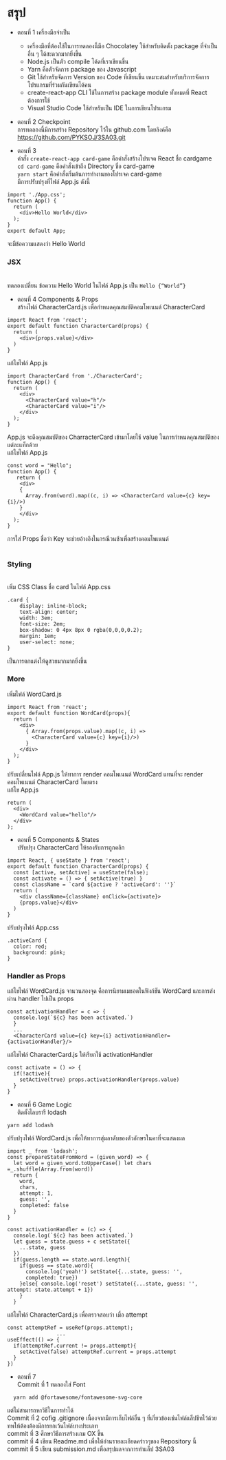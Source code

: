 # สรุป

- ตอนที่ 1 เครื่องมือจำเป็น<br />

  - เครื่องมือที่ต้องใช้ในการทดลองนี้มือ
    Chocolatey ใช้สำหรับติดตั้ง package ที่จำเป็นอื่น ๆ ได้สะดวกมากยิ่งขึ้น
  - Node.js เป็นตัว compile โค้ดที่เราเขียนขึ้น
  - Yarn คือตัวจัดการ package ของ Javascript
  - Git ใช้สำหรับจัดการ Version ของ Code ที่เขียนขึ้น เหมาะสมสำหรับบริการจัดการโปรแกรมที่ร่วมกันเขียนได้คน
  - create-react-app CLI ใช้ในการสร้าง package module ทั้งหมดที่ React ต้องการใช้
  - Visual Studio Code ใช้สำหรับเป็น IDE ในการเขียนโปรแกรม

- ตอนที่ 2 Checkpoint <br />
  การทดลองนี้มีการสร้าง Repository ไว้ใน github.com โดยลิงค์คือ https://github.com/PYKSOJ/3SA03.git <br />
- ตอนที่ 3 <br />
  คำสั่ง `create-react-app card-game` คือคำสั่งสร้างโปรเจค React ชื่อ cardgame<br />
  `cd card-game` คือคำสั่งเข้าถึง Directory ชื่อ card-game<br />
  `yarn start` คือคำสั่งเริ่มต้นการทำงานของโปรเจค card-game<br />
  มีการปรับปรุงที่ไฟล์ App.js ดังนี้

```import React from 'react';
import './App.css';
function App() {
  return (
    <div>Hello World</div>
  );
}
export default App;
```

จะมีข้อความแสดงว่า Hello World<br />
### JSX <br /><br/>
ทดลองเปลี่ยน ข้อความ Hello World ในไฟล์ App.js เป็น `Hello {“World”}` <br />

- ตอนที่ 4 Components & Props <br/>
  สร้างไฟล์ CharacterCard.js เพื่อกำหนดคุณสมบัติคอมโพเนนต์ CharacterCard

```
import React from 'react';
export default function CharacterCard(props) {
  return (
    <div>{props.value}</div> 
  ) 
}
```
แก้ไขไฟล์ App.js
```
import CharacterCard from './CharacterCard';
function App() {
  return ( 
    <div> 
      <CharacterCard value="h"/>
      <CharacterCard value="i"/> 
    </div> 
  );
}
```
App.js จะดึงคุณสมบัติของ CharracterCard เข้ามาโดยใช้ value ในการกำหนดคุณสมบัติของแต่ละแท็กด้วย <br/>
แก้ไขไฟล์ App.js 

```
const word = "Hello";
function App() {
   return ( 
    <div> 
    {
      Array.from(word).map((c, i) => <CharacterCard value={c} key={i}/>) 
    } 
    </div> 
  ); 
}
```
การใส่ Props ชื่อว่า Key จะช่วยอ้างอิงในกรณีวนซ้าเพื่อสร้างคอมโพเนนต์
<br/><br/>
 ### Styling
<br/>
เพิ่ม CSS Class ชื่อ card ในไฟล์ App.css<br/>

```
.card {
    display: inline-block;
    text-align: center;
    width: 3em;
    font-size: 2em;
    box-shadow: 0 4px 8px 0 rgba(0,0,0,0.2);
    margin: 1em;
    user-select: none;
}
```
เป็นการตกแต่งให้ดูสวยมากมากยิ่งขึ้น<br/>
### More
เพิ่มไฟล์ WordCard.js
```
import React from 'react';
export default function WordCard(props){
  return (
    <div>
      { Array.from(props.value).map((c, i) => 
        <CharacterCard value={c} key={i}/>) 
      }
    </div>
  );
}
```
ปรับเปลี่ยนไฟล์ App.js ให้ทาการ render คอมโพเนนต์ WordCard แทนที่จะ render คอมโพเนนต์ CharacterCard
โดยตรง<br/>
แก้ไข App.js 
```
return (
  <div>
    <WordCard value="hello"/>
  </div>
);
```

- ตอนที่ 5 Components & States <br/>
  ปรับปรุง CharacterCard ให้รองรับการถูกคลิก
```
import React, { useState } from 'react';
export default function CharacterCard(props) {    
  const [active, setActive] = useState(false); 
  const activate = () => { setActive(true) } 
  const className = `card ${active ? 'activeCard': ''}` 
  return (
    <div className={className} onClick={activate}>
    {props.value}</div> 
  ) 
}
```
ปรับปรุงไฟล์ App.css
```
.activeCard { 
  color: red; 
  background: pink; 
}
```
### Handler as Props
แก้ไขไฟล์ WordCard.js จานวนสองจุด คือการนิยามเมธอดในฟังก์ชัน WordCard และการส่งผ่าน handler ไปเป็น props
```
const activationHandler = c => { 
  console.log(`${c} has been activated.`) 
  } 
  ... 
  <CharacterCard value={c} key={i} activationHandler={activationHandler}/>

```
แก้ไขไฟล์ CharacterCard.js ให้เรียกใช้ activationHandler
```
const activate = () => { 
  if(!active){ 
    setActive(true) props.activationHandler(props.value) 
  } 
}
```
- ตอนที่ 6 Game Logic<br/>
ติดตั้งไลบรารี lodash
```
yarn add lodash
```
ปรับปรุงไฟล์ WordCard.js เพื่อให้ทาการสุ่มลาดับของตัวอักษรในคาที่จะแสดงผล
```
import _ from 'lodash';
const prepareStateFromWord = (given_word) => { 
  let word = given_word.toUpperCase() let chars =_.shuffle(Array.from(word)) 
  return { 
    word, 
    chars, 
    attempt: 1, 
    guess: '', 
    completed: false 
  } 
}
```
```
const activationHandler = (c) => { 
  console.log(`${c} has been activated.`) 
  let guess = state.guess + c setState({
    ...state, guess
  }) 
  if(guess.length == state.word.length){
    if(guess == state.word){ 
      console.log('yeah!') setState({...state, guess: '',
      completed: true}) 
    }else{ console.log('reset') setState({...state, guess: '', attempt: state.attempt + 1}) 
    }
  }
```
แก้ไขไฟล์ CharacterCard.js เพื่อตรวจสอบว่า เมื่อ attempt
```
const attemptRef = useRef(props.attempt); 
                ... 
useEffect(() => { 
  if(attemptRef.current != props.attempt){ 
    setActive(false) attemptRef.current = props.attempt 
  } 
})
```
- ตอนที่ 7 <br/>
  Commit ที่ 1 ทดลองใส่ Font 
```
  yarn add @fortawesome/fontawesome-svg-core
```
แต่ไม่สามารถหาวิธีในการทำได้<br/>
  Commit ที่ 2 cofig .gitignore เนื่องจากมีการเก็บไฟล์อื่น ๆ ที่เกี่ยวข้องเช่นไฟล์แล็ปชีทไว้ด้วยทพให้ต้องต้องมีการยกเว้นไฟล์บางประเภท<br/>
  commit ที่ 3 ศึกษาวิธีการสร้างเกม OX ขึ้น <br/>
  commit ที่ 4 เขียน Readme.md เพื่อให้อ่านรายละเอียดคร่าวๆของ Repository นี้<br/>
  commit ที่ 5 เขียน submission.md เพื่อสรุปผลจากการทำแล็ป 3SA03<br/>